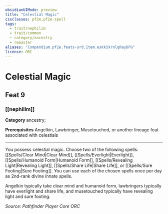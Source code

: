 ```yaml
---
obsidianUIMode: preview
title: "Celestial Magic"
cssclasses: pf2e,pf2e-spell
tags:
  - trait/nephilim
  - trait/common
  - category/ancestry
  - remaster
aliases: "Compendium.pf2e.feats-srd.Item.esKk5XrnlqRayDPG"
license: ORC
---
```

# Celestial Magic
## Feat 9
### [[nephilim]]

**Category** ancestry; 



**Prerequisites** Angelkin, Lawbringer, Musetouched, or another lineage feat associated with celestials
* * *
You possess celestial magic. Choose two of the following spells: [[Spells/Clear Mind|Clear Mind]], [[Spells/Everlight|Everlight]], [[Spells/Humanoid Form|Humanoid Form]], [[Spells/Revealing Light|Revealing Light]], [[Spells/Share Life|Share Life]], or [[Spells/Sure Footing|Sure Footing]]. You can use each of the chosen spells once per day as 2nd-rank divine innate spells.

Angelkin typically take clear mind and humanoid form, lawbringers typically have everlight and share life, and musetouched typically have revealing light and sure footing.

*Source: Pathfinder Player Core*
*ORC*